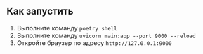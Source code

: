 ## Как запустить  
1. Выполните команду `poetry shell`
2. Выполните команду `uvicorn main:app --port 9000 --reload`
3. Откройте браузер по адресу `http://127.0.0.1:9000`